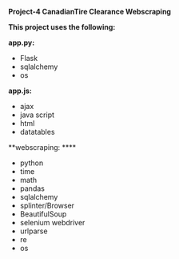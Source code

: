 **Project-4 CanadianTire Clearance Webscraping**

**This project uses the following:**

**app.py:**
* Flask
* sqlalchemy
* os

**app.js:**
* ajax
* java script
* html
* datatables

**webscraping: ****
* python
* time
* math
* pandas
* sqlalchemy
* splinter/Browser
* BeautifulSoup
* selenium webdriver
* urlparse
* re
* os